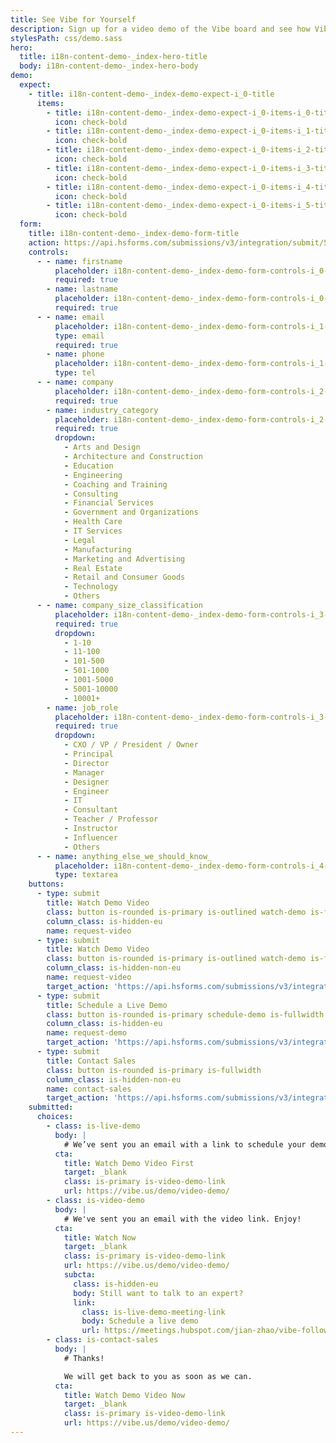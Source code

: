 ```yaml
---
title: See Vibe for Yourself
description: Sign up for a video demo of the Vibe board and see how Vibe can elevate your team collaboration, presentations, and training.
stylesPath: css/demo.sass
hero:
  title: i18n-content-demo-_index-hero-title
  body: i18n-content-demo-_index-hero-body
demo:
  expect:
    - title: i18n-content-demo-_index-demo-expect-i_0-title
      items:
        - title: i18n-content-demo-_index-demo-expect-i_0-items-i_0-title
          icon: check-bold
        - title: i18n-content-demo-_index-demo-expect-i_0-items-i_1-title
          icon: check-bold
        - title: i18n-content-demo-_index-demo-expect-i_0-items-i_2-title
          icon: check-bold
        - title: i18n-content-demo-_index-demo-expect-i_0-items-i_3-title
          icon: check-bold
        - title: i18n-content-demo-_index-demo-expect-i_0-items-i_4-title
          icon: check-bold
        - title: i18n-content-demo-_index-demo-expect-i_0-items-i_5-title
          icon: check-bold
  form:
    title: i18n-content-demo-_index-demo-form-title
    action: https://api.hsforms.com/submissions/v3/integration/submit/5698963/1270333f-4cc2-4450-901d-d4f9b29fed58
    controls:
      - - name: firstname
          placeholder: i18n-content-demo-_index-demo-form-controls-i_0-i_0-placeholder
          required: true
        - name: lastname
          placeholder: i18n-content-demo-_index-demo-form-controls-i_0-i_1-placeholder
          required: true
      - - name: email
          placeholder: i18n-content-demo-_index-demo-form-controls-i_1-i_0-placeholder
          type: email
          required: true
        - name: phone
          placeholder: i18n-content-demo-_index-demo-form-controls-i_1-i_1-placeholder
          type: tel
      - - name: company
          placeholder: i18n-content-demo-_index-demo-form-controls-i_2-i_0-placeholder
          required: true
        - name: industry_category
          placeholder: i18n-content-demo-_index-demo-form-controls-i_2-i_1-placeholder
          required: true
          dropdown:
            - Arts and Design
            - Architecture and Construction
            - Education
            - Engineering
            - Coaching and Training
            - Consulting
            - Financial Services
            - Government and Organizations
            - Health Care
            - IT Services
            - Legal
            - Manufacturing
            - Marketing and Advertising
            - Real Estate
            - Retail and Consumer Goods
            - Technology
            - Others
      - - name: company_size_classification
          placeholder: i18n-content-demo-_index-demo-form-controls-i_3-i_0-placeholder
          required: true
          dropdown:
            - 1-10
            - 11-100
            - 101-500
            - 501-1000
            - 1001-5000
            - 5001-10000
            - 10001+
        - name: job_role
          placeholder: i18n-content-demo-_index-demo-form-controls-i_3-i_1-placeholder
          required: true
          dropdown:
            - CXO / VP / President / Owner
            - Principal
            - Director
            - Manager
            - Designer
            - Engineer
            - IT
            - Consultant
            - Teacher / Professor
            - Instructor
            - Influencer
            - Others
      - - name: anything_else_we_should_know_
          placeholder: i18n-content-demo-_index-demo-form-controls-i_4-i_0-placeholder
          type: textarea
    buttons:
      - type: submit
        title: Watch Demo Video
        class: button is-rounded is-primary is-outlined watch-demo is-fullwidth
        column_class: is-hidden-eu
        name: request-video
      - type: submit
        title: Watch Demo Video
        class: button is-rounded is-primary is-outlined watch-demo is-fullwidth
        column_class: is-hidden-non-eu
        name: request-video
        target_action: 'https://api.hsforms.com/submissions/v3/integration/submit/5698963/83454bfb-2634-4bb9-b4c2-94b0c244ab5c'
      - type: submit
        title: Schedule a Live Demo
        class: button is-rounded is-primary schedule-demo is-fullwidth
        column_class: is-hidden-eu
        name: request-demo
        target_action: 'https://api.hsforms.com/submissions/v3/integration/submit/5698963/f46de797-344a-4c92-b0d3-3555e229394f'
      - type: submit
        title: Contact Sales
        class: button is-rounded is-primary is-fullwidth
        column_class: is-hidden-non-eu
        name: contact-sales
        target_action: 'https://api.hsforms.com/submissions/v3/integration/submit/5698963/89a0d8cc-cde8-409f-a1e3-c82cd2a5e0f3'
    submitted:
      choices:
        - class: is-live-demo
          body: |
            # We’ve sent you an email with a link to schedule your demo. Talk to you soon!
          cta:
            title: Watch Demo Video First
            target: _blank
            class: is-primary is-video-demo-link
            url: https://vibe.us/demo/video-demo/
        - class: is-video-demo
          body: |
            # We've sent you an email with the video link. Enjoy!
          cta:
            title: Watch Now
            target: _blank
            class: is-primary is-video-demo-link
            url: https://vibe.us/demo/video-demo/
            subcta:
              class: is-hidden-eu
              body: Still want to talk to an expert?
              link:
                class: is-live-demo-meeting-link
                body: Schedule a live demo
                url: https://meetings.hubspot.com/jian-zhao/vibe-follow-up
        - class: is-contact-sales
          body: |
            # Thanks!

            We will get back to you as soon as we can.
          cta:
            title: Watch Demo Video Now
            target: _blank
            class: is-primary is-video-demo-link
            url: https://vibe.us/demo/video-demo/
---
```

